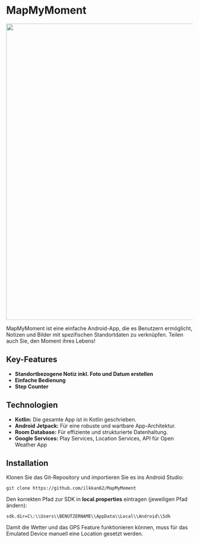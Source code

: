 # MapMyMoment
<p align="center">
  <img src="https://i.postimg.cc/V6q3nHbq/mmm2.png" height="800px"/>
</p>
MapMyMoment ist eine einfache Android-App, die es Benutzern ermöglicht, Notizen und Bilder mit spezifischen Standortdaten zu verknüpfen. 
Teilen auch Sie, den Moment ihres Lebens!

## Key-Features

- **Standortbezogene Notiz inkl. Foto und Datum erstellen**
- **Einfache Bedienung**
- **Step Counter**

## Technologien

- **Kotlin:** Die gesamte App ist in Kotlin geschrieben.
- **Android Jetpack:** Für eine robuste und wartbare App-Architektur.
- **Room Database:** Für effiziente und strukturierte Datenhaltung.
- **Google Services:** Play Services, Location Services, API für Open Weather App

## Installation

Klonen Sie das Git-Repository und importieren Sie es ins Android Studio:
```
git clone https://github.com/ilkkan62/MapMyMoment
```

Den korrekten Pfad zur SDK in **local.properties** eintragen (jeweiligen Pfad ändern):
```
sdk.dir=C\:\\Users\\BENUTZERNAME\\AppData\\Local\\Android\\Sdk
```

Damit die Wetter und das GPS Feature funktionieren können, muss für das Emulated Device manuell eine Location gesetzt werden.

